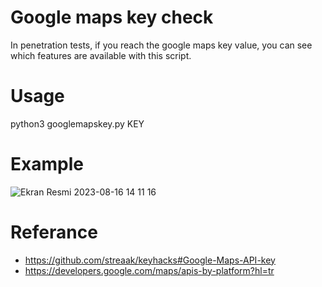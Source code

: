 # Google maps key check
In penetration tests, if you reach the google maps key value, you can see which features are available with this script.

# Usage
python3 googlemapskey.py KEY

# Example 
![Ekran Resmi 2023-08-16 14 11 16](https://github.com/mehmetserifpasa/google_maps_key_check/assets/25556230/78aa591a-dfb0-455e-bb63-e1640b7c5883)

# Referance
* https://github.com/streaak/keyhacks#Google-Maps-API-key
* https://developers.google.com/maps/apis-by-platform?hl=tr
